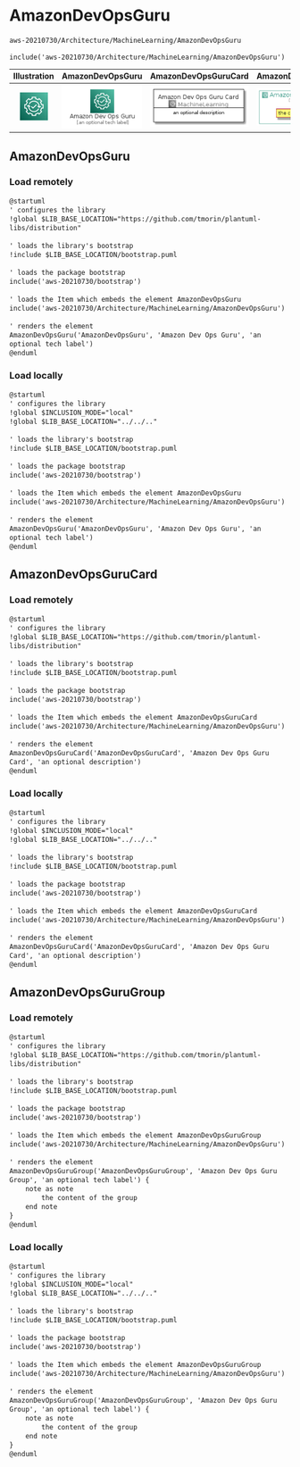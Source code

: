 # AmazonDevOpsGuru


```text
aws-20210730/Architecture/MachineLearning/AmazonDevOpsGuru
```

```text
include('aws-20210730/Architecture/MachineLearning/AmazonDevOpsGuru')
```



| Illustration | AmazonDevOpsGuru | AmazonDevOpsGuruCard | AmazonDevOpsGuruGroup |
| :---: | :---: | :---: | :---: |
| ![illustration for Illustration](../../../aws-20210730/Architecture/MachineLearning/AmazonDevOpsGuru.png) | ![illustration for AmazonDevOpsGuru](../../../aws-20210730/Architecture/MachineLearning/AmazonDevOpsGuru.Local.png) | ![illustration for AmazonDevOpsGuruCard](../../../aws-20210730/Architecture/MachineLearning/AmazonDevOpsGuruCard.Local.png) | ![illustration for AmazonDevOpsGuruGroup](../../../aws-20210730/Architecture/MachineLearning/AmazonDevOpsGuruGroup.Local.png) |




## AmazonDevOpsGuru

### Load remotely
```plantuml
@startuml
' configures the library
!global $LIB_BASE_LOCATION="https://github.com/tmorin/plantuml-libs/distribution"

' loads the library's bootstrap
!include $LIB_BASE_LOCATION/bootstrap.puml

' loads the package bootstrap
include('aws-20210730/bootstrap')

' loads the Item which embeds the element AmazonDevOpsGuru
include('aws-20210730/Architecture/MachineLearning/AmazonDevOpsGuru')

' renders the element
AmazonDevOpsGuru('AmazonDevOpsGuru', 'Amazon Dev Ops Guru', 'an optional tech label')
@enduml
```

### Load locally
```plantuml
@startuml
' configures the library
!global $INCLUSION_MODE="local"
!global $LIB_BASE_LOCATION="../../.."

' loads the library's bootstrap
!include $LIB_BASE_LOCATION/bootstrap.puml

' loads the package bootstrap
include('aws-20210730/bootstrap')

' loads the Item which embeds the element AmazonDevOpsGuru
include('aws-20210730/Architecture/MachineLearning/AmazonDevOpsGuru')

' renders the element
AmazonDevOpsGuru('AmazonDevOpsGuru', 'Amazon Dev Ops Guru', 'an optional tech label')
@enduml
```

## AmazonDevOpsGuruCard

### Load remotely
```plantuml
@startuml
' configures the library
!global $LIB_BASE_LOCATION="https://github.com/tmorin/plantuml-libs/distribution"

' loads the library's bootstrap
!include $LIB_BASE_LOCATION/bootstrap.puml

' loads the package bootstrap
include('aws-20210730/bootstrap')

' loads the Item which embeds the element AmazonDevOpsGuruCard
include('aws-20210730/Architecture/MachineLearning/AmazonDevOpsGuru')

' renders the element
AmazonDevOpsGuruCard('AmazonDevOpsGuruCard', 'Amazon Dev Ops Guru Card', 'an optional description')
@enduml
```

### Load locally
```plantuml
@startuml
' configures the library
!global $INCLUSION_MODE="local"
!global $LIB_BASE_LOCATION="../../.."

' loads the library's bootstrap
!include $LIB_BASE_LOCATION/bootstrap.puml

' loads the package bootstrap
include('aws-20210730/bootstrap')

' loads the Item which embeds the element AmazonDevOpsGuruCard
include('aws-20210730/Architecture/MachineLearning/AmazonDevOpsGuru')

' renders the element
AmazonDevOpsGuruCard('AmazonDevOpsGuruCard', 'Amazon Dev Ops Guru Card', 'an optional description')
@enduml
```

## AmazonDevOpsGuruGroup

### Load remotely
```plantuml
@startuml
' configures the library
!global $LIB_BASE_LOCATION="https://github.com/tmorin/plantuml-libs/distribution"

' loads the library's bootstrap
!include $LIB_BASE_LOCATION/bootstrap.puml

' loads the package bootstrap
include('aws-20210730/bootstrap')

' loads the Item which embeds the element AmazonDevOpsGuruGroup
include('aws-20210730/Architecture/MachineLearning/AmazonDevOpsGuru')

' renders the element
AmazonDevOpsGuruGroup('AmazonDevOpsGuruGroup', 'Amazon Dev Ops Guru Group', 'an optional tech label') {
    note as note
        the content of the group
    end note
}
@enduml
```

### Load locally
```plantuml
@startuml
' configures the library
!global $INCLUSION_MODE="local"
!global $LIB_BASE_LOCATION="../../.."

' loads the library's bootstrap
!include $LIB_BASE_LOCATION/bootstrap.puml

' loads the package bootstrap
include('aws-20210730/bootstrap')

' loads the Item which embeds the element AmazonDevOpsGuruGroup
include('aws-20210730/Architecture/MachineLearning/AmazonDevOpsGuru')

' renders the element
AmazonDevOpsGuruGroup('AmazonDevOpsGuruGroup', 'Amazon Dev Ops Guru Group', 'an optional tech label') {
    note as note
        the content of the group
    end note
}
@enduml
```

